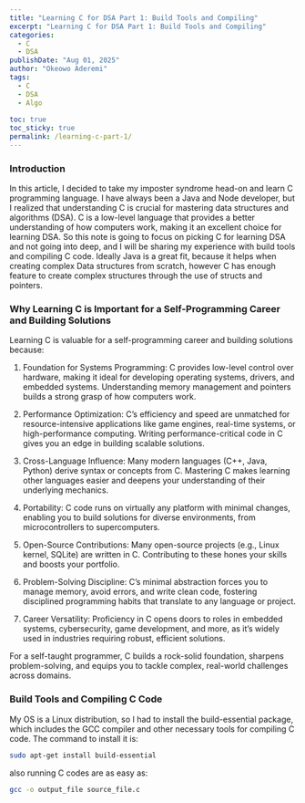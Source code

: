 ```yaml
---
title: "Learning C for DSA Part 1: Build Tools and Compiling"
excerpt: "Learning C for DSA Part 1: Build Tools and Compiling"
categories:
  - C
  - DSA
publishDate: "Aug 01, 2025"
author: "Okeowo Aderemi"
tags:
  - C
  - DSA
  - Algo
  
toc: true
toc_sticky: true
permalink: /learning-c-part-1/
---
```



### Introduction

In this article, I decided to take my imposter syndrome head-on and learn C programming language. I have always been a Java and Node developer, but I realized that understanding C is crucial for mastering data structures and algorithms (DSA). C is a low-level language that provides a better understanding of how computers work, making it an excellent choice for learning DSA. So this note is going to focus on picking C for learning DSA and not going into deep, and I will be sharing my experience with build tools and compiling C code. Ideally Java is a great fit, because it helps when creating complex Data structures from scratch, however C has enough feature to create complex structures through the use of structs and pointers.

### Why Learning C is Important for a Self-Programming Career and Building Solutions

Learning C is valuable for a self-programming career and building solutions because:


1. Foundation for Systems Programming: C provides low-level control over hardware, making it ideal for developing operating systems, drivers, and embedded systems. Understanding memory management and pointers builds a strong grasp of how computers work.

2. Performance Optimization: C’s efficiency and speed are unmatched for resource-intensive applications like game engines, real-time systems, or high-performance computing. Writing performance-critical code in C gives you an edge in building scalable solutions.

3. Cross-Language Influence: Many modern languages (C++, Java, Python) derive syntax or concepts from C. Mastering C makes learning other languages easier and deepens your understanding of their underlying mechanics.

4. Portability: C code runs on virtually any platform with minimal changes, enabling you to build solutions for diverse environments, from microcontrollers to supercomputers.

5. Open-Source Contributions: Many open-source projects (e.g., Linux kernel, SQLite) are written in C. Contributing to these hones your skills and boosts your portfolio.

6. Problem-Solving Discipline: C’s minimal abstraction forces you to manage memory, avoid errors, and write clean code, fostering disciplined programming habits that translate to any language or project.

7. Career Versatility: Proficiency in C opens doors to roles in embedded systems, cybersecurity, game development, and more, as it’s widely used in industries requiring robust, efficient solutions.

For a self-taught programmer, C builds a rock-solid foundation, sharpens problem-solving, and equips you to tackle complex, real-world challenges across domains.


### Build Tools and Compiling C Code

My OS is a Linux distribution, so I had to install the build-essential package, which includes the GCC compiler and other necessary tools for compiling C code. The command to install it is:

```bash
sudo apt-get install build-essential
```

also running C codes are as easy as:

```bash
gcc -o output_file source_file.c
```
